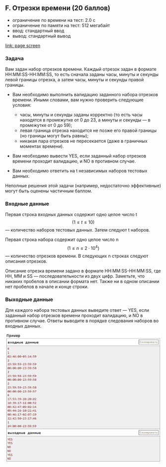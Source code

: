 ## F. Отрезки времени (20 баллов)
- ограничение по времени на тест: 2.0 с
- ограничение по памяти на тест: 512 мегабайт
- ввод: стандартный ввод
- вывод: стандартный вывод

[link: page screen](Screens\Task_F.mhtml)

### Задача
Вам задан набор отрезков времени. Каждый отрезок задан в формате HH:MM:SS-HH:MM:SS, то есть сначала заданы часы, минуты и секунды левой границы отрезка, а затем часы, минуты и секунды правой границы.

- Вам необходимо выполнить валидацию заданного набора отрезков времени. Иными словами, вам нужно проверить следующие условия:
  - часы, минуты и секунды заданы корректно (то есть часы находятся в промежутке от 0 до 23, а минуты и секунды — в промежутке от 0 до 59);
  - левая граница отрезка находится не позже его правой границы (но границы могут быть равны);
  - никакая пара отрезков не пересекается (даже в граничных моментах времени).

- Вам необходимо вывести YES, если заданный набор отрезков времени проходит валидацию, и NO в противном случае.
- Вам необходимо ответить на t независимых наборов тестовых данных.

Неполные решения этой задачи (например, недостаточно эффективные) могут быть оценены частичным баллом.

### Входные данные
Первая строка входных данных содержит одно целое число t
$$(1≤t≤10)$$
— количество наборов тестовых данных. Затем следуют t наборов.

Первая строка набора содержит одно целое число n
$$(1≤n≤2⋅10^4)$$
— количество отрезков времени. В следующих n строках следуют описания отрезков.

Описание отрезка времени задано в формате HH:MM:SS-HH:MM:SS, где HH, MM и SS — последовательности из двух цифр. Заметьте, что никаких пробелов в описании формата нет. Также ни в одном описании нет пробелов в начале и конце строки.

### Выходные данные
Для каждого набора тестовых данных выведите ответ — YES, если заданный набор отрезков времени проходит валидацию, и NO в противном случае. Ответы выводите в порядке следования наборов во входных данных.

![картинка примеры](Screens\screen_1.png)